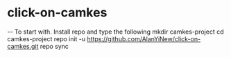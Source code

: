 # click-on-camkes
-- To start with. Install repo and type the following
mkdir camkes-project
cd camkes-project
repo init -u https://github.com/AlanYiNew/click-on-camkes.git
repo sync
